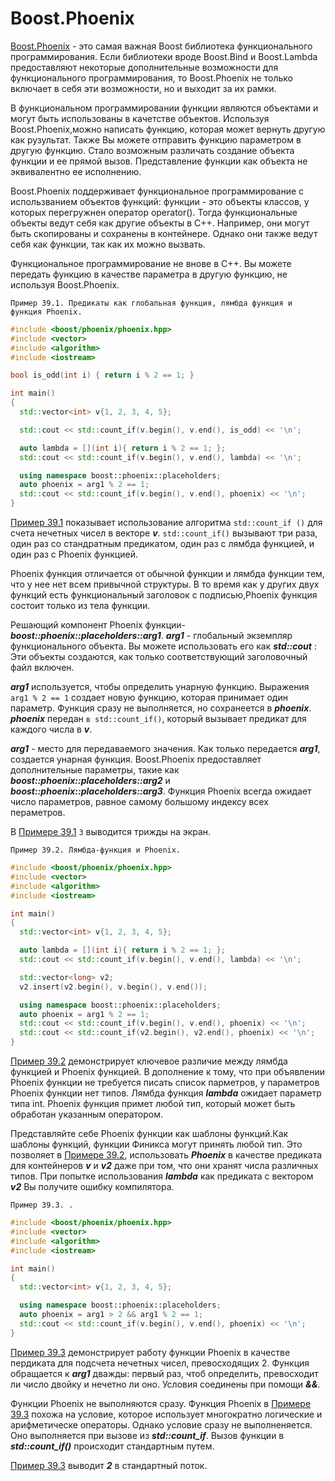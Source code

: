# Boost.Phoenix
[Boost.Phoenix](http://www.boost.org/libs/phoenix) - это самая важная Boost библиотека функционального программирования. Если библиотеки вроде Boost.Bind и Boost.Lambda
предоставляют некоторые дополнительные возможности для функционального программирования, то Boost.Phoenix не только включает в себя эти возможности, но и выходит за их рамки.

В функциональном программировании функции являются объектами и могут быть использованы в качетстве объектов. Используя Boost.Phoenix,можно написать функцию, которая может вернуть другую как рузультат.
Также Вы можете отправить функцию параметром в другую функцию. Стало возможным различать создание объекта функции и ее прямой вызов. Представление функции как объекта не эквивалентно ее исполнению.

Boost.Phoenix поддерживает функциональное программирование с использванием объектов функций: функции - это объекты классов, у которых перегружнен оператор operator().
Тогда функциональные объекты ведут себя как другие объекты в C++.
Например, они могут быть скопированы и сохранены в контейнере. Однако они также ведут себя как функции, так как их можно вызвать.

Функциональное программирование не внове в C++. Вы можете передать функцию в качестве параметра в другую функцию, не используя Boost.Phoenix.

`Пример 39.1. Предикаты как глобальная функция, лямбда функция и функция Phoenix.`
<a name="example391"></a>
``` c++
#include <boost/phoenix/phoenix.hpp>
#include <vector>
#include <algorithm>
#include <iostream>

bool is_odd(int i) { return i % 2 == 1; }

int main()
{
  std::vector<int> v{1, 2, 3, 4, 5};

  std::cout << std::count_if(v.begin(), v.end(), is_odd) << '\n';

  auto lambda = [](int i){ return i % 2 == 1; };
  std::cout << std::count_if(v.begin(), v.end(), lambda) << '\n';

  using namespace boost::phoenix::placeholders;
  auto phoenix = arg1 % 2 == 1;
  std::cout << std::count_if(v.begin(), v.end(), phoenix) << '\n';
}
```
[Пример 39.1](#example391) показывает использование алгоритма  ``std::count_if ()`` для счета нечетных чисел в векторе ***v***. ``std::count_if()`` вызывают три раза, один раз со стандратным предикатом, один раз с лямбда функцией, и один раз с Phoenix функцией.

Phoenix функция отличается от обычной функции и лямбда функции тем, что у нее нет всем привычной структуры. В то время как у других двух функций есть функциональный заголовок с подписью,Phoenix функция состоит только из тела функции.

Решающий компонент Phoenix функции-  ***boost::phoenix::placeholders::arg1***. ***arg1*** - глобальный экземпляр функционального объекта. Вы можете использовать его как ***std::cout*** : Эти объекты создаются, как только соответствующий заголовочный файл включен.

***arg1*** используется, чтобы определить унарную функцию. Выражения ``arg1 % 2 == 1`` создает новую функцию, которая принимает один параметр. Функция сразу не выполняется, но сохранеется в ***phoenix***. ***phoenix*** передан ``в std::count_if()``, который вызывает предикат для каждого числа в ***v***.

***arg1*** - место для передаваемого значения. Как только передается ***arg1***, создается унарная функция. Boost.Phoenix предоставляет дополнительные параметры, такие как  ***boost::phoenix::placeholders::arg2*** и  ***boost::phoenix::placeholders::arg3***. Функция Phoenix всегда ожидает число параметров, равное самому большому индексу всех пераметров.

В [Примере 39.1](#example391) ```3``` выводится трижды на экран.

`Пример 39.2. Лямбда-функция и Phoenix.`
<a name="example392"></a>
``` c++
#include <boost/phoenix/phoenix.hpp>
#include <vector>
#include <algorithm>
#include <iostream>

int main()
{
  std::vector<int> v{1, 2, 3, 4, 5};

  auto lambda = [](int i){ return i % 2 == 1; };
  std::cout << std::count_if(v.begin(), v.end(), lambda) << '\n';

  std::vector<long> v2;
  v2.insert(v2.begin(), v.begin(), v.end());

  using namespace boost::phoenix::placeholders;
  auto phoenix = arg1 % 2 == 1;
  std::cout << std::count_if(v.begin(), v.end(), phoenix) << '\n';
  std::cout << std::count_if(v2.begin(), v2.end(), phoenix) << '\n';
}
```

[Пример 39.2](#example391) демонстрирует ключевое различие между лямбда функцией и Phoenix функцией. В дополнение к тому, что при объявлении Phoenix функции не требуется писать список парметров, у параметров Phoenix функции нет типов. Лямбда функция ***lambda*** ожидает параметр типа int. Phoenix функция примет любой тип, который может быть обработан указанным оператором.

Представляйте себе Phoenix функции как шаблоны функций.Как шаблоны функций, функции Финикса могут принять любой тип. Это позволяет в [Примере 39.2](#example391), использовать ***Phoenix*** в качестве предиката для контейнеров ***v*** и ***v2*** даже при том, что они хранят числа различных типов. При попытке использования ***lambda*** как предиката с вектором ***v2*** Вы получите ошибку компилятора.

`Пример 39.3. .`
<a name="example393"></a>
``` c++
#include <boost/phoenix/phoenix.hpp>
#include <vector>
#include <algorithm>
#include <iostream>

int main()
{
  std::vector<int> v{1, 2, 3, 4, 5};

  using namespace boost::phoenix::placeholders;
  auto phoenix = arg1 > 2 && arg1 % 2 == 1;
  std::cout << std::count_if(v.begin(), v.end(), phoenix) << '\n';
}
```

[Пример 39.3](#example391) демонстрирует работу функции Phoenix в качестве пердиката для подсчета нечетных 
чисел, превосходящих 2. Функция обращается к ***arg1*** дважды: первый раз, чтоб определить, превосходит ли число двойку и нечетно ли оно. Условия соединены при помощи ***&&***.

Функции Phoenix не выполняются сразу. Функция Phoenix в [Примере 39.3](#example391) похожа на условие, которое использует многократно логические и арифметическе операторы. Однако условие сразу не выполненяется. Оно выполняется при вызове из ***std::count_if***. Вызов функции в ***std::count_if()*** происходит стандартным путем.

[Пример 39.3](#example391) выводит ***2*** в стандартный поток.


